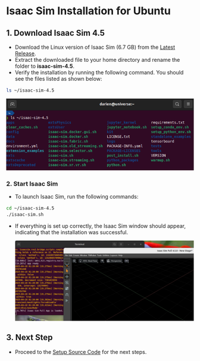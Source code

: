 # Isaac Sim Installation for Ubuntu

## 1. Download Isaac Sim 4.5

-   Download the Linux version of Isaac Sim (6.7 GB) from the [Latest Release](https://docs.isaacsim.omniverse.nvidia.com/4.5.0/installation/download.html#latest-release).
-   Extract the downloaded file to your home directory and rename the folder to **isaac-sim-4.5**.
-   Verify the installation by running the following command. You should see the files listed as shown below:

```bash
ls ~/isaac-sim-4.5
```

![](images/20250417152028.png)

### 2. Start Isaac Sim

-   To launch Isaac Sim, run the following commands:

```bash
cd ~/isaac-sim-4.5
./isaac-sim.sh
```

-   If everything is set up correctly, the Isaac Sim window should appear, indicating that the installation was successful.

    ![](images/20250418092831.png)


## 3. Next Step

-   Proceed to the [Setup Source Code](INSTALL_UBUNTU_CODE.md) for the next steps.
